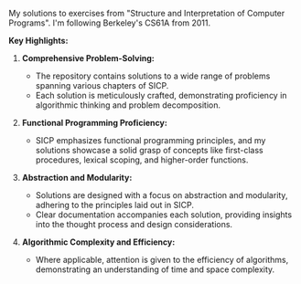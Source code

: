 My solutions to exercises from "Structure and Interpretation of Computer Programs". I'm following Berkeley's CS61A from 2011.

**Key Highlights:**

1. **Comprehensive Problem-Solving:**
   - The repository contains solutions to a wide range of problems spanning various chapters of SICP.
   - Each solution is meticulously crafted, demonstrating proficiency in algorithmic thinking and problem decomposition.

2. **Functional Programming Proficiency:**
   - SICP emphasizes functional programming principles, and my solutions showcase a solid grasp of concepts like first-class procedures, lexical scoping, and higher-order functions.

3. **Abstraction and Modularity:**
   - Solutions are designed with a focus on abstraction and modularity, adhering to the principles laid out in SICP.
   - Clear documentation accompanies each solution, providing insights into the thought process and design considerations.

4. **Algorithmic Complexity and Efficiency:**
   - Where applicable, attention is given to the efficiency of algorithms, demonstrating an understanding of time and space complexity.


